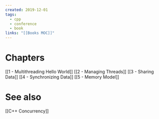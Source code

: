 ```yaml
---
created: 2019-12-01
tags:
  - cpp
  - conference
  - book
links: "[[Books MOC]]"
---
```

# Chapters

[[1 - Multithreading Hello World]] 
[[2 - Managing Threads]]
[[3 - Sharing Data]]
[[4 - Synchronizing Data]]
[[5 - Memory Model]]

# See also

[[C++ Concurrency]]
